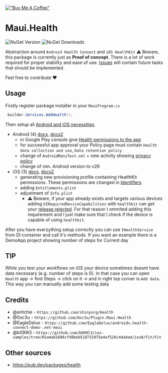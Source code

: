 ﻿[!["Buy Me A Coffee"](https://www.buymeacoffee.com/assets/img/custom_images/orange_img.png)](https://www.buymeacoffee.com/kebechet)

# Maui.Health
![NuGet Version](https://img.shields.io/nuget/v/Kebechet.Maui.Health)
![NuGet Downloads](https://img.shields.io/nuget/dt/Kebechet.Maui.Health)

Abstraction around `Android Health Connect` and `iOS HealthKit`
⚠️ Beware, this package is currently just as **Proof of concept**. There is a lot of work required for proper stability and ease of use.
[Issues](https://github.com/Kebechet/Maui.Health/issues) will contain future tasks that should be implemented.

Feel free to contribute ❤️

## Usage
Firstly register package installer in your `MauiProgram.cs`
```csharp
 builder.Services.AddHealth();
```

Then setup all [Android and iOS necessities](https://github.com/Kebechet/Maui.Health/commit/139e69fade83f9133044910e47ad530f040b8021).
- Android (4) [docs](https://developer.android.com/jetpack/androidx/releases/health-connect), [docs2](https://learn.microsoft.com/en-us/dotnet/api/healthkit?view=xamarin-ios-sdk-12)
    - in Google Play console give [Health permissions to the app](https://support.google.com/googleplay/android-developer/answer/14738291?hl=en)
    - for successful app approval your Policy page must contain `Health data collection and use`, `Data retention policy`
    - change of `AndroidManifest.xml` + new activity showing [privacy policy](https://developer.android.com/health-and-fitness/guides/health-connect/develop/get-started#show-privacy-policy)
    - change of min. Android version to v26
- iOS (3)  [docs](https://learn.microsoft.com/en-us/previous-versions/xamarin/ios/platform/healthkit), [docs2](https://developer.apple.com/documentation/healthkit)
    - generating new provisioning profile containing HealthKit permissions. These permissions are changed in [Identifiers](https://developer.apple.com/account/resources/identifiers/list)
    - adding `Entitlements.plist`
    - adjustment of `Info.plist`
      -  ⚠️ Beware, if your app already exists and targets various devices adding `UIRequiredDeviceCapabilities` with `healthkit` can get your [release rejected](https://developer.apple.com/library/archive/qa/qa1623/_index.html). For that reason I ommited adding this requirement and I just make sure that I check if the device is capable of using `healthkit`.


After you have everzything setup correctly you can use `IHealthService` from DI container and call it's methods.
If you want an example there is a DemoApp project showing number of steps for Current day

## TIP
While you test your workflows on iOS your device sometimes doesnt have data necessary (e.g. number of steps is 0). In that case you can open `Health` app -> find Steps -> click on it -> and in right top corner is `Add data`. This way you can manually add some testing data

## Credits
- @aritchie - `https://github.com/shinyorg/Health`
- @0xc3u - `https://github.com/0xc3u/Plugin.Maui.Health`
- @EagleDelux - `https://github.com/EagleDelux/androidx.health-connect-demo-.net-maui`
- @b099l3 - `https://github.com/b099l3/ios-samples/tree/65a4ab1606cfd8beb518731075e4af526c4da4ad/ios8/Fit/Fit`

## Other sources
- https://pub.dev/packages/health
